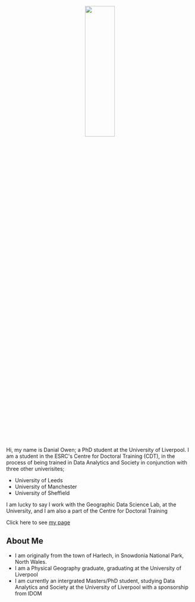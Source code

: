 <p align="center">
  <img width="40%" height="30%" src="profile_2.jpg">
</p>



Hi, my name is Danial Owen; a PhD student at the University of Liverpool. I am a student in the ESRC's Centre for Doctoral Training (CDT), in the process of being trained in Data Analytics and Society in conjunction with three other univerisites; 

- University of Leeds 
- University of Manchester 
- University of Sheffield

I am lucky to say I work with the Geographic Data Science Lab, at the University, and I am also a part of the Centre for Doctoral Training  


Click here to see [my page](https://danialowen.github.io/)

## About Me

- I am originally from the town of Harlech, in Snowdonia National Park, North Wales.
- I am a Physical Geography graduate, graduating at the University of Liverpool
- I am currently an intergrated Masters/PhD student, studying Data Analytics and Society at the University of Liverpool with a sponsorship from IDOM 

